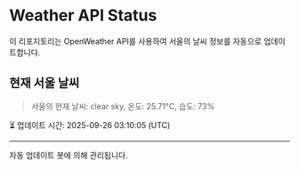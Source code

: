 
# Weather API Status

이 리포지토리는 OpenWeather API를 사용하여 서울의 날씨 정보를 자동으로 업데이트합니다.

## 현재 서울 날씨
> 서울의 현재 날씨: clear sky, 온도: 25.71°C, 습도: 73%

⏳ 업데이트 시간: 2025-09-26 03:10:05 (UTC)

---
자동 업데이트 봇에 의해 관리됩니다.
